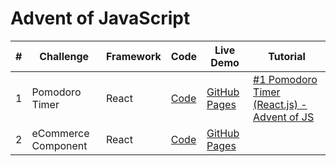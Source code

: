 # Advent of JavaScript

| # | Challenge | Framework | Code | Live Demo | Tutorial |
| --- | --- | --- | --- | --- | --- |
| 1 | Pomodoro Timer | React | [Code](https://github.com/nilstarbb/advent-of-js/tree/main/1-pomodoro-timer) | [GitHub Pages](https://nilstarbb.github.io/advent-of-js/1-pomodoro-timer/index-REACT.html) | [#1 Pomodoro Timer (React.js) - Advent of JS](https://tech.randomwaves.space/posts/21-12-30-1-pomodoro-timer-reactjs-advent-of-js/) |
| 2 | eCommerce Component | React | [Code](https://github.com/nilstarbb/advent-of-js/tree/main/2-eCommerce-component) | [GitHub Pages](https://nilstarbb.github.io/advent-of-js/2-eCommerce-component/index-REACT.html) |  |